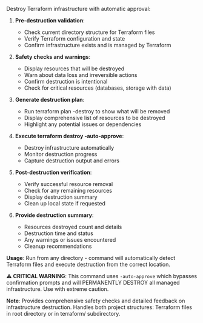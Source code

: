 Destroy Terraform infrastructure with automatic approval:

1. **Pre-destruction validation**:
   - Check current directory structure for Terraform files
   - Verify Terraform configuration and state
   - Confirm infrastructure exists and is managed by Terraform

2. **Safety checks and warnings**:
   - Display resources that will be destroyed
   - Warn about data loss and irreversible actions
   - Confirm destruction is intentional
   - Check for critical resources (databases, storage with data)

3. **Generate destruction plan**:
   - Run terraform plan -destroy to show what will be removed
   - Display comprehensive list of resources to be destroyed
   - Highlight any potential issues or dependencies

4. **Execute terraform destroy -auto-approve**:
   - Destroy infrastructure automatically
   - Monitor destruction progress
   - Capture destruction output and errors

5. **Post-destruction verification**:
   - Verify successful resource removal
   - Check for any remaining resources
   - Display destruction summary
   - Clean up local state if requested

6. **Provide destruction summary**:
   - Resources destroyed count and details
   - Destruction time and status
   - Any warnings or issues encountered
   - Cleanup recommendations

**Usage**: Run from any directory - command will automatically detect Terraform files and execute destruction from the correct location.

**⚠️ CRITICAL WARNING**: This command uses `-auto-approve` which bypasses confirmation prompts and will PERMANENTLY DESTROY all managed infrastructure. Use with extreme caution.

**Note**: Provides comprehensive safety checks and detailed feedback on infrastructure destruction. Handles both project structures: Terraform files in root directory or in terraform/ subdirectory.
